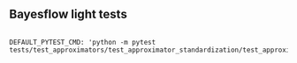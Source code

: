 ## Bayesflow light tests

```

DEFAULT_PYTEST_CMD: 'python -m pytest tests/test_approximators/test_approximator_standardization/test_approximator_standardization.py'

```
